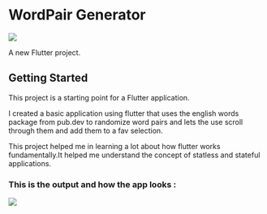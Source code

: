 # WordPair Generator

![](https://github.com/0takugod/wordpair-generator/blob/master/images/icon%20flutter.png)

A new Flutter project.


## Getting Started

This project is a starting point for a Flutter application.

I created a basic application using flutter that uses the english words package from pub.dev to randomize word pairs and lets the use scroll through them and add them to a fav selection.

This project helped me in learning a lot about how flutter works fundamentally.It helped me understand the concept of statless and stateful applications.


### This is the output and how the app looks : 
![](https://github.com/0takugod/wordpair-generator/blob/master/images/ss%20.png)

